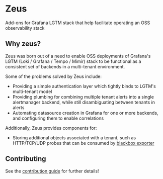 # Zeus

Add-ons for Grafana LGTM stack that help facilitate operating an OSS observability stack

## Why zeus?

Zeus was born out of a need to enable OSS deployments of Grafana's LGTM (Loki / Grafana / Tempo / Mimir) stack to be functional as a consistent set of backends in a multi-tenant environment.

Some of the problems solved by Zeus include:

* Providing a simple authentication layer which tightly binds to LGTM's multi-tenant model
* Providing plumbing for combining multiple tenant alerts into a single alertmanager backend, while still disambiguating between tenants in alerts
* Automating datasource creation in Grafana for one or more backends, and configuring them to enable correlations

Additionally, Zeus provides components for:

* Storing additional objects associated with a tenant, such as HTTP/TCP/UDP probes that can be consumed by [blackbox exporter](https://github.com/prometheus/blackbox_exporter)

## Contributing

See the [contribution guide](./CONTRIBUTING.md) for further details!
